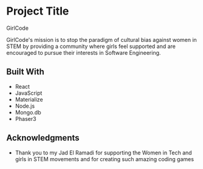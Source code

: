 # Project Title

GirlCode 

GirlCode's mission is to stop the paradigm of cultural bias against women in STEM by providing a community where girls feel supported and are encouraged to pursue their interests in Software Engineering.


## Built With

* React
* JavaScript
* Materialize
* Node.js
* Mongo.db
* Phaser3


## Acknowledgments

* Thank you to my Jad El Ramadi for supporting the Women in Tech and girls in STEM movements and for creating such amazing coding games 


